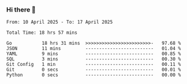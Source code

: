 ### Hi there 👋

<!--
**zhumeme/zhumeme** is a ✨ _special_ ✨ repository because its `README.md` (this file) appears on your GitHub profile.

Here are some ideas to get you started:

- 🔭 I’m currently working on ...
- 🌱 I’m currently learning ...
- 👯 I’m looking to collaborate on ...
- 🤔 I’m looking for help with ...
- 💬 Ask me about ...
- 📫 How to reach me: ...
- 😄 Pronouns: ...
- ⚡ Fun fact: ...
-->

<!--START_SECTION:waka-->

```all_time
From: 10 April 2025 - To: 17 April 2025

Total Time: 18 hrs 57 mins

Go           18 hrs 31 mins  >>>>>>>>>>>>>>>>>>>>>>>>-   97.68 %
JSON         11 mins         -------------------------   01.04 %
YAML         9 mins          -------------------------   00.85 %
SQL          3 mins          -------------------------   00.30 %
Git Config   1 min           -------------------------   00.11 %
Git          0 secs          -------------------------   00.01 %
Python       0 secs          -------------------------   00.00 %
```

<!--END_SECTION:waka-->
